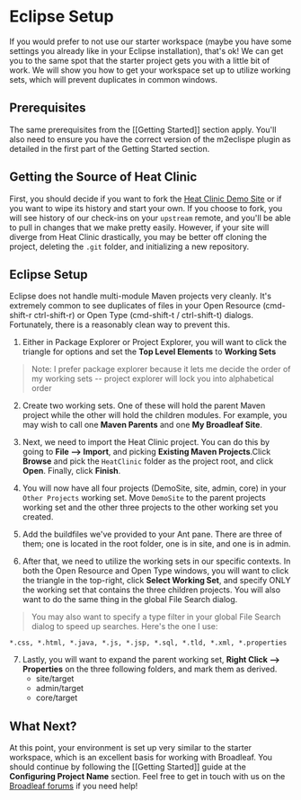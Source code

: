 # Eclipse Setup

If you would prefer to not use our starter workspace (maybe you have some settings you already like in your Eclipse installation), that's ok! We can get you to the same spot that the starter project gets you with a little bit of work. We will show you how to get your workspace set up to utilize working sets, which will prevent duplicates in common windows.

## Prerequisites

The same prerequisites from the [[Getting Started]] section apply. You'll also need to ensure you have the correct version of the m2eclispe plugin as detailed in the first part of the Getting Started section.

## Getting the Source of Heat Clinic

First, you should decide if you want to fork the [Heat Clinic Demo Site](https://github.com/BroadleafCommerce/DemoSite) or if you want to wipe its history and start your own. If you choose to fork, you will see history of our check-ins on your `upstream` remote, and you'll be able to pull in changes that we make pretty easily. However, if your site will diverge from Heat Clinic drastically, you may be better off cloning the project, deleting the `.git` folder, and initializing a new repository.

## Eclipse Setup

Eclipse does not handle multi-module Maven projects very cleanly. It's extremely common to see duplicates of files in your Open Resource (cmd-shift-r ctrl-shift-r) or Open Type (cmd-shift-t / ctrl-shift-t) dialogs. Fortunately, there is a reasonably clean way to prevent this.

1. Either in Package Explorer or Project Explorer, you will want to click the triangle for options and set the **Top Level Elements** to **Working Sets**
> Note: I prefer package explorer because it lets me decide the order of my working sets -- project explorer will lock you into alphabetical order

2. Create two working sets. One of these will hold the parent Maven project while the other will hold the children modules. For example, you may wish to call one **Maven Parents** and one **My Broadleaf Site**.

3. Next, we need to import the Heat Clinic project. You can do this by going to **File --> Import**, and picking **Existing Maven Projects**.Click **Browse** and pick the `HeatClinic` folder as the project root, and click **Open**. Finally, click **Finish**.

4. You will now have all four projects (DemoSite, site, admin, core) in your `Other Projects` working set. Move `DemoSite` to the parent projects working set and the other three projects to the other working set you created.

5. Add the buildfiles we've provided to your Ant pane. There are three of them; one is located in the root folder, one is in site, and one is in admin. 

6. After that, we need to utilize the working sets in our specific contexts. In both the Open Resource and Open Type windows, you will want to click the triangle in the top-right, click **Select Working Set**, and specify ONLY the working set that contains the three children projects. You will also want to do the same thing in the global File Search dialog.
> You may also want to specify a type filter in your global File Search dialog to speed up searches. Here's the one I use:
```text
*.css, *.html, *.java, *.js, *.jsp, *.sql, *.tld, *.xml, *.properties
```

7. Lastly, you will want to expand the parent working set, **Right Click --> Properties** on the three following folders, and mark them as derived.
    - site/target
    - admin/target
    - core/target

## What Next?

At this point, your environment is set up very similar to the starter workspace, which is an excellent basis for working with Broadleaf. You should continue by following the [[Getting Started]] guide at the **Configuring Project Name** section. Feel free to get in touch with us on the [Broadleaf forums](http://forum.broadleafcommerce.org) if you need help!
